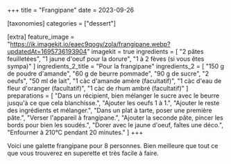 +++
title = "Frangipane"
date = 2023-09-26

[taxonomies]
categories = ["dessert"]

[extra]
feature_image = "https://ik.imagekit.io/eaec9qogv/zola/frangipane.webp?updatedAt=1695736193904"
imagekit = true
ingredients = [
  "2 pâtes feuilletées",
  "1 jaune d'oeuf pour la dorure",
  "1 à 2 fèves (si vous êtes sympa)"
]
ingredients_2_title = "Pour la frangipane"
ingredients_2 = [
  "150 g de poudre d'amande",
  "60 g de beurre pommade",
  "90 g de sucre",
  "2 oeufs",
  "50 ml de lait",
  "1 càc d'amande amère (facultatif)",
  "1 càc d'eau de fleur d'oranger (facultatif)",
  "1 càc de rhum ambré (facultatif)"
]
preparations = [
  "Dans un récipient, bien mélanger le sucre avec le beurre jusqu'à ce que cela blanchisse.",
  "Ajouter les oeufs 1 à 1.",
  "Ajouter le reste des ingrédients et mélanger.",
  "Dans un plat à tarte, poser une première pâte.",
  "Verser l'appareil à frangipane.",
  "Ajouter la seconde pâte, pincer les bords pour bien les soudés.",
  "Dorer avec le jaune d'oeuf, faîtes une déco.",
  "Enfourner à 210°C pendant 20 minutes."
]
+++

Voici une galette frangipane pour 8 personnes. Bien meilleure que tout ce que vous trouverez en superette et très facile à faire.

